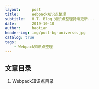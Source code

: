 ```yaml
---
layout:     post
title:      Webpack知识点整理
subtitle:   H.T. Blog 知识点整理持续更新...
date:       2019-10-10
author:     haotian
header-img: img/post-bg-universe.jpg
catalog: true
tags:
    - Webpack知识点整理
---
```


## 文章目录
1. Webpack知识点目录

